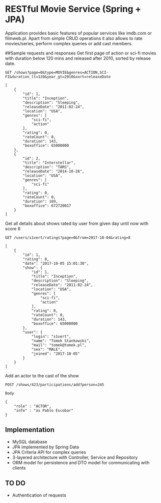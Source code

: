 # RESTful Movie Service (Spring + JPA)
Application provides basic features of popular services like imdb.com or filmweb.pl. Apart from simple CRUD operations 
it also allows to rate movies/series, perform complex queries or add cast members.

##Sample requests and responses
Get first page of action or sci-fi movies with duration below 120 mins and released after 2010, sorted by release date.

    GET /shows?page=0&type=MOVIE&genres=ACTION,SCI-FI&duration_lt=120&year_gt=2010&sort=releaseDate
    
    [
        {
            "id": 1,
            "title": "Inception",
            "description": "Sleeping",
            "releaseDate": "2011-02-24",
            "location": "USA",
            "genres": [
                "sci-fi",
                "action"
            ],
            "rating": 0,
            "rateCount": 0,
            "duration": 143,
            "boxoffice": 65000000
        },
        {
            "id": 2,
            "title": "Interstellar",
            "description": "TARS",
            "releaseDate": "2014-10-26",
            "location": "USA",
            "genres": [
                "sci-fi"
            ],
            "rating": 0,
            "rateCount": 0,
            "duration": 169,
            "boxoffice": 672720017
        }
    ]


Get all details about shows rated by user from given day until now with score 8

    GET /users/s1vert/ratings?page=0&from=2017-10-04&rating=8
    
    [
        {
            "id": 1,
            "rating": 8,
            "date": "2017-10-05 15:01:38",
            "show": {
                "id": 1,
                "title": "Inception",
                "description": "Sleeping",
                "releaseDate": "2011-02-24",
                "location": "USA",
                "genres": [
                    "sci-fi",
                    "action"
                ],
                "rating": 0,
                "rateCount": 0,
                "duration": 143,
                "boxoffice": 65000000
            },
            "user": {
                "login": "s1vert",
                "name": "Tomek Stankowski",
                "mail": "tomek@tomek.pl",
                "sex": "MALE",
                "joined": "2017-10-05"
            }
        }
    ]
    
Add an actor to the cast of the show

    POST /shows/423/participations/add?person=245
    
    Body
    
    {
        "role" : "ACTOR",
        "info" : "as Pablo Escobar"
    }
    
    
## Implementation
- MySQL database
- JPA implemented by Spring Data
- JPA Criteria API for complex queries
- 3-layered architecture with Controller, Service and Repository
- ORM model for persistence and DTO model for communicating with clients

## TO DO
- Authentication of requests

